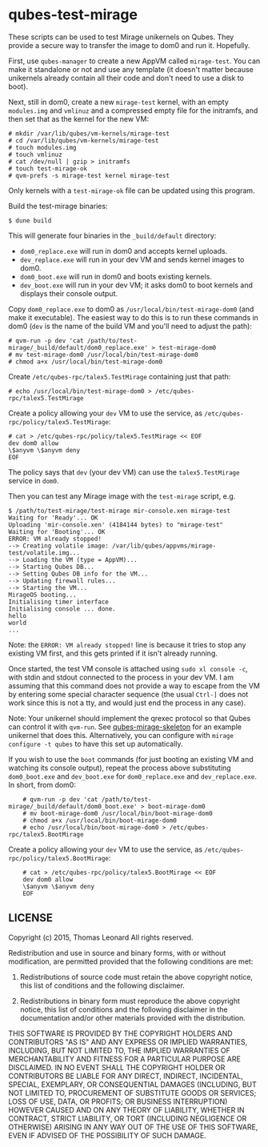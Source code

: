 qubes-test-mirage
=================

These scripts can be used to test Mirage unikernels on Qubes. They
provide a secure way to transfer the image to dom0 and run it. Hopefully.

First, use `qubes-manager` to create a new AppVM called `mirage-test`.
You can make it standalone or not and use any template (it doesn't matter
because unikernels already contain all their code and don't need to use a disk
to boot).

Next, still in dom0, create a new `mirage-test` kernel, with an empty `modules.img` and `vmlinuz` and a compressed empty file for the initramfs, and then set that as the kernel for the new VM:

    # mkdir /var/lib/qubes/vm-kernels/mirage-test
    # cd /var/lib/qubes/vm-kernels/mirage-test
    # touch modules.img
    # touch vmlinuz
    # cat /dev/null | gzip > initramfs
    # touch test-mirage-ok
    # qvm-prefs -s mirage-test kernel mirage-test

Only kernels with a `test-mirage-ok` file can be updated using this program.

Build the test-mirage binaries:

    $ dune build

This will generate four binaries in the `_build/default` directory:

- `dom0_replace.exe` will run in dom0 and accepts kernel uploads.
- `dev_replace.exe` will run in your dev VM and sends kernel images to dom0.
- `dom0_boot.exe` will run in dom0 and boots existing kernels.
- `dev_boot.exe` will run in your dev VM; it asks dom0 to boot kernels and displays their console output.

Copy `dom0_replace.exe` to dom0 as `/usr/local/bin/test-mirage-dom0` (and make it executable).
The easiest way to do this is to run these commands in dom0 (`dev` is the name of the build VM
and you'll need to adjust the path):

    # qvm-run -p dev 'cat /path/to/test-mirage/_build/default/dom0_replace.exe' > test-mirage-dom0
    # mv test-mirage-dom0 /usr/local/bin/test-mirage-dom0
    # chmod a+x /usr/local/bin/test-mirage-dom0

Create `/etc/qubes-rpc/talex5.TestMirage` containing just that path:

    # echo /usr/local/bin/test-mirage-dom0 > /etc/qubes-rpc/talex5.TestMirage

Create a policy allowing your `dev` VM to use the service, as `/etc/qubes-rpc/policy/talex5.TestMirage`:

    # cat > /etc/qubes-rpc/policy/talex5.TestMirage << EOF
    dev dom0 allow
    \$anyvm	\$anyvm	deny
    EOF

The policy says that `dev` (your dev VM) can use the `talex5.TestMirage` service in `dom0`.

Then you can test any Mirage image with the `test-mirage` script, e.g.

    $ /path/to/test-mirage/test-mirage mir-console.xen mirage-test
    Waiting for 'Ready'... OK
    Uploading 'mir-console.xen' (4184144 bytes) to "mirage-test"
    Waiting for 'Booting'... OK
    ERROR: VM already stopped!
    --> Creating volatile image: /var/lib/qubes/appvms/mirage-test/volatile.img...
    --> Loading the VM (type = AppVM)...
    --> Starting Qubes DB...
    --> Setting Qubes DB info for the VM...
    --> Updating firewall rules...
    --> Starting the VM...
    MirageOS booting...
    Initialising timer interface
    Initialising console ... done.
    hello
    world
    ...

Note: the `ERROR: VM already stopped!` line is because it tries to stop any existing VM first, and this gets printed if it isn't already running.

Once started, the test VM console is attached using `sudo xl console -c`, with stdin and stdout connected to the process in your dev VM.
I am assuming that this command does not provide a way to escape from the VM by entering some special character sequence (the usual `Ctrl-]` does not work since this is not a tty, and would just end the process in any case).

Note: Your unikernel should implement the qrexec protocol so that Qubes can control it with `qvm-run`. See [qubes-mirage-skeleton][] for an example unikernel that does this. Alternatively, you can configure with `mirage configure -t qubes` to have this set up automatically.

If you wish to use the `boot` commands (for just booting an existing VM and watching its console output), repeat the process above substituting `dom0_boot.exe` and `dev_boot.exe` for `dom0_replace.exe` and `dev_replace.exe`.  In short, from dom0:

```
    # qvm-run -p dev 'cat /path/to/test-mirage/_build/default/dom0_boot.exe' > boot-mirage-dom0
    # mv boot-mirage-dom0 /usr/local/bin/boot-mirage-dom0
    # chmod a+x /usr/local/bin/boot-mirage-dom0
    # echo /usr/local/bin/boot-mirage-dom0 > /etc/qubes-rpc/talex5.BootMirage
```

Create a policy allowing your `dev` VM to use the service, as `/etc/qubes-rpc/policy/talex5.BootMirage`:

```
    # cat > /etc/qubes-rpc/policy/talex5.BootMirage << EOF
    dev dom0 allow
    \$anyvm	\$anyvm	deny
    EOF
```


LICENSE
-------

Copyright (c) 2015, Thomas Leonard
All rights reserved.

Redistribution and use in source and binary forms, with or without modification, are permitted provided that the following conditions are met:

1. Redistributions of source code must retain the above copyright notice, this list of conditions and the following disclaimer.

2. Redistributions in binary form must reproduce the above copyright notice, this list of conditions and the following disclaimer in the documentation and/or other materials provided with the distribution.

THIS SOFTWARE IS PROVIDED BY THE COPYRIGHT HOLDERS AND CONTRIBUTORS "AS IS" AND ANY EXPRESS OR IMPLIED WARRANTIES, INCLUDING, BUT NOT LIMITED TO, THE IMPLIED WARRANTIES OF MERCHANTABILITY AND FITNESS FOR A PARTICULAR PURPOSE ARE DISCLAIMED. IN NO EVENT SHALL THE COPYRIGHT HOLDER OR CONTRIBUTORS BE LIABLE FOR ANY DIRECT, INDIRECT, INCIDENTAL, SPECIAL, EXEMPLARY, OR CONSEQUENTIAL DAMAGES (INCLUDING, BUT NOT LIMITED TO, PROCUREMENT OF SUBSTITUTE GOODS OR SERVICES; LOSS OF USE, DATA, OR PROFITS; OR BUSINESS INTERRUPTION) HOWEVER CAUSED AND ON ANY THEORY OF LIABILITY, WHETHER IN CONTRACT, STRICT LIABILITY, OR TORT (INCLUDING NEGLIGENCE OR OTHERWISE) ARISING IN ANY WAY OUT OF THE USE OF THIS SOFTWARE, EVEN IF ADVISED OF THE POSSIBILITY OF SUCH DAMAGE.

[qubes-mirage-skeleton]: https://github.com/talex5/qubes-mirage-skeleton
